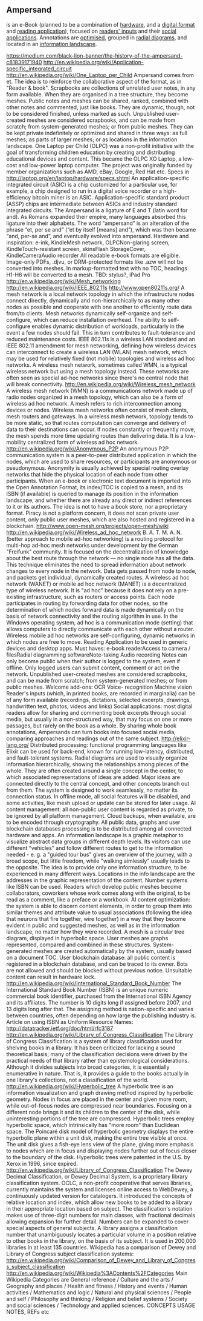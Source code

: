 ## Ampersand
is an e-Book (planned to be a combination of [hardware](HARDWARE/_hardware.md), and a [digital format](oaf.md) and [reading application](app.md)), focused on [readers' inputs](notes.md) and their [social applications](social.md). Annotations are [optimised](ai.md), grouped in [radial diagrams](mesh.md), and located in an [information landscape](landscape.md).

https://medium.com/black-lion-banner/the-history-of-the-ampersand-c81839171940
http://en.wikipedia.org/wiki/Application-specific_integrated_circuit
http://en.wikipedia.org/wiki/One_Laptop_per_Child
Ampersand comes from et. The idea is to reinforce the collaborative aspect of the format, as in "Reader & book".
Scrapbooks are collections of unrelated user notes, in any form available. When they are organised in a tree structure, they become meshes.   Public notes and meshes can be shared, ranked, combined with other notes and commented, just like books. They are dynamic, though, not to be considered finished, unless marked as such.   Unpublished user-created meshes are considered scrapbooks, and can be made from scratch; from system-generated meshes; or from public meshes. They can be kept private indefinitely or optimized and shared in three ways: as full meshes; as parts of larger meshes; or as locations in the information landscape.
One Laptop per Child (OLPC) was a non-profit initiative with the goal of transforming children education by creating and distributing educational devices and content. This became the OLPC XO Laptop, a low-cost and low-power laptop computer. The project was originally funded by member organizations such as AMD, eBay, Google, Red Hat etc. Specs in http://laptop.org/en/laptop/hardware/specs.shtml 
An application-specific integrated circuit (ASIC) is a chip customized for a particular use, for example, a chip designed to run in a digital voice recorder or a high-efficiency bitcoin miner is an ASIC. Application-specific standard product (ASSP) chips are intermediate between ASICs and industry standard integrated circuits.
The Ampersand is a ligature of E and T (latin word for and). As Romans expanded their empire, many languages  absorbed this ligature into their  alphabets. The word “ampersand” is an alteration of the phrase “et, per se and” (“et by itself [means] and”), which was then became “and, per-se and”, and eventually evolved into ampersand.
Hardware and inspiration: e-ink, KindleMesh network, OLPCNon-glaring screen, KindleTouch-resistant screen, skinsFlash StorageCover, KindleCameraAudio recorder
All readable e-book formats are eligible. Image-only PDFs, .djvu, or DRM-protected formats like .azw will not be converted into meshes. In markup-formatted text with no TOC, headings H1-H6 will be converted to a mesh.
TBD: stylus?, iPad Pro
http://en.wikipedia.org/wiki/Mesh_networking
http://en.wikipedia.org/wiki/IEEE_802.11s
http://www.open80211s.org/
A mesh network is a local network topology in which the infrastructure nodes connect directly, dynamically and non-hierarchically to as many other nodes as possible and cooperate with one another to efficiently route data from/to clients. Mesh networks dynamically self-organize and self-configure, which can reduce installation overhead. The ability to self-configure enables dynamic distribution of workloads, particularly in the event a few nodes should fail. This in turn contributes to fault-tolerance and reduced maintenance costs.
IEEE 802.11s is a wireless LAN standard and an IEEE 802.11 amendment for mesh networking, defining how wireless devices can interconnect to create a wireless LAN (WLAN) mesh network, which may be used for relatively fixed (not mobile) topologies and wireless ad hoc networks. A wireless mesh network, sometimes called WMN, is a typical wireless network but using a mesh topology instead. These networks are often seen as special ad-hoc networks since there's no central node that will break connectivity. 
http://en.wikipedia.org/wiki/Wireless_mesh_network
A wireless mesh network (WMN) is a communications network made up of radio nodes organized in a mesh topology, which can also be a form of wireless ad hoc network. A mesh refers to rich interconnection among devices or nodes. Wireless mesh networks often consist of mesh clients, mesh routers and gateways.  In a wireless mesh network, topology tends to be more static, so that routes computation can converge and delivery of data to their destinations can occur. If nodes constantly or frequently move, the mesh spends more time updating routes than delivering data. It is a low-mobility centralized form of wireless ad hoc network. 
http://en.wikipedia.org/wiki/Anonymous_P2P
An anonymous P2P communication system is a peer-to-peer distributed application in which the nodes, which are used to share resources, or participants are anonymous or pseudonymous. Anonymity is usually achieved by special routing overlay networks that hide the physical location of each node from other participants.
When an e-book or electronic text document is imported into the Open Annotation Format, its index/TOC is  copied to a mesh, and its ISBN (if available) is queried to manage its position in the information landscape, and whether there are already any direct or indirect references to it or its authors.   The idea is not to have a book store, nor a proprietary format. Piracy is not a platform concern, it does not scan private user content, only public user meshes, which are also hosted and registered in a blockchain.
http://www.open-mesh.org/projects/open-mesh/wiki
http://en.wikipedia.org/wiki/Wireless_ad_hoc_network
B. A. T. M. A. N. (better approach to mobile ad-hoc networking) is a routing protocol for multi-hop ad-hoc mesh networks under development by the German "Freifunk" community. It is focused on the decentralization of knowledge about the best route through the network — no single node has all the data. This technique eliminates the need to spread information about network changes to every node in the network. Data gets passed from node to node, and packets get individual, dynamically created routes. 
A wireless ad hoc network (WANET) or mobile ad hoc network (MANET) is a decentralized type of wireless network. It is "ad hoc" because it does not rely on a pre-existing infrastructure, such as routers or access points. Each node participates in routing by forwarding data for other nodes, so the determination of which nodes forward data is made dynamically on the basis of network connectivity and the routing algorithm in use.   In the Windows operating system, ad hoc is a communication mode (setting) that allows computers to directly communicate with each other without a router. Wireless mobile ad hoc networks are self-configuring, dynamic networks in which nodes are free to move.
Reading Application to be used in generic devices and desktop apps. Must haves: e-book readerAccess to camera / filesRadial diagramming softwareNote-taking Audio recording
Notes can only become public when their author is logged to the system, even if offline. Only logged users can submit content, comment or act on the network.   Unpublished user-created meshes are considered scrapbooks, and can be made from scratch; from system-generated meshes; or from public meshes.
Welcome add-ons: OCR Voice- recognition Machine vision
Reader's inputs (which, in printed books, are recorded in marginalia) can be of any form available (recordings, dictations, selected excerpts, drawings, handwritten text, photos, videos and links)
Social applications: ﻿most digital readers allow for sharing and commenting book excerpts through social media, but usually in a non-structured way, that may focus on one or more passages, but rarely on the book as a whole. By sharing whole book annotations, Ampersands can turn books into focused social media, comparing  approaches and readings out of the same subject.
http://elixir-lang.org/
Distributed processing: functional programming languages like Elixir can be used for back-end,  known for running low-latency, distributed, and fault-tolerant systems. 
Radial diagrams are used to visually organize information hierarchically, showing the relationships among pieces of the whole. They are often created around a single concept in the center, to which associated representations of ideas are added. Major ideas are connected directly to the central concept, and other concepts branch out from them.
The system is designed to work seamlessly, no matter its connection status. In offline mode, all social features will be disabled, and some activities, like mesh upload or update can be stored for later usage.
AI content management: all non-public user content is regarded as private, to be ignored by all platform management. Cloud backups, when available, are to be encoded through cryptography. All public data, graphs and user blockchain databases processing is to be distributed among all connected hardware and apps.
An information landscape is a graphic metaphor to visualize abstract data groups in different depth levels. Its visitors can use different "vehicles" and follow different routes to get to the information needed - e. g. a "guided tour bus" gives an overview of the journey, with a broad scope, but little freedom, while "walking aimlessly" usually leads to the opposite. The idea is to provide only one information structure, to be experienced in many different ways.
Locations in the info landscape are the addresses in the graphic representation of the content. Number systems like ISBN can be used.
Readers which develop public meshes become ﻿collaborators, coworkers whose work comes along with the original, to be read as a comment, like a preface or a workbook.
AI content optimization: the system is able to discern content elements, in order to group them into similar themes and attribute value to usual associations (following the idea that neurons that fire together, wire together) in a way that they become evident in public and suggested meshes, as well as in the information landscape, no matter how they were recorded.
A mesh is a circular tree diagram, displayed in hyperbolic space. User meshes are graphs represented, compared and combined in these structures. System-generated meshes are  created automatically by the system, usually based on a document TOC.
User blockchain database: all public content is registered in a blockchain database, and can be traced to its owner. Bots are not allowed and should be blocked without previous notice. Unsuitable content can result in hardware lock.
http://en.wikipedia.org/wiki/International_Standard_Book_Number
The International Standard Book Number (ISBN) is an unique numeric commercial book identifier, purchased from the International ISBN Agency and its affiliates. The number is 10 digits long if assigned before 2007, and 13 digits long after that. The assigning method is nation-specific and varies between countries, often depending on how large the publishing industry is. Article on using ISBN as Uniform Resource Names: http://datatracker.ietf.org/doc/html/rfc3187
http://en.wikipedia.org/wiki/Library_of_Congress_Classification
The Library of Congress Classification is a system of library classification used for shelving books in a library. It has been criticized for lacking a sound theoretical basis; many of the classification decisions were driven by the practical needs of that library rather than epistemological considerations. Although it divides subjects into broad categories, it is essentially enumerative in nature. That is, it provides a guide to the books actually in one library's collections, not a classification of the world.
http://en.wikipedia.org/wiki/Hyperbolic_tree
A hyperbolic tree is an information visualization and graph drawing method inspired by hyperbolic geometry. Nodes in focus are placed in the center and given more room, while out-of-focus nodes are compressed near  boundaries. Focusing on a different node brings it and its children to the center of the disk, while uninteresting portions of the tree are compressed. Hyperbolic trees employ hyperbolic space, which intrinsically has "more room" than Euclidean space. The Poincaré disk model of hyperbolic geometry displays the entire hyperbolic plane within a unit disk, making the entire tree visible at once. The unit disk gives a fish-eye lens view of the plane, giving more emphasis to nodes which are in focus and displaying nodes further out of focus closer to the boundary of the disk. Hyperbolic trees were patented in the U.S. by Xerox in 1996, since expired.
http://en.wikipedia.org/wiki/Library_of_Congress_Classification
The Dewey Decimal Classification, or Dewey Decimal System, is a proprietary library classification system. OCLC, a non-profit cooperative that serves libraries, currently maintains the system and licenses online access to WebDewey, a continuously updated version for catalogers. It introduced the concepts of relative location and index, which allow new books to be added to a library in their appropriate location based on subject.  The classification's notation makes use of three-digit numbers for main classes, with fractional decimals allowing expansion for further detail. Numbers can be expanded to cover special aspects of general subjects. A library assigns a classification number that unambiguously locates a particular volume in a position relative to other books in the library, on the basis of its subject. It is used in 200,000 libraries in at least 135 countries. Wikipedia has a comparison of Dewey and Library of Congress subject classification systems: http://en.wikipedia.org/wiki/Comparison_of_Dewey_and_Library_of_Congress_subject_classification
http://en.wikipedia.org/wiki/Wikipedia%3AContents%2FCategories
Main Wikipedia Categories are General reference / Culture and the arts /   Geography and places / Health and fitness / History and events / Human activities / Mathematics and logic / Natural and physical sciences / People and self / Philosophy and thinking / Religion and belief systems / Society and social sciences / Technology and applied sciences.
CONCEPTS
USAGE
NOTES, REFs etc
